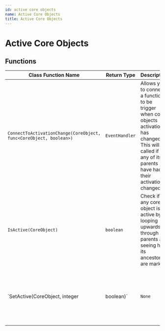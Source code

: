 ```yaml
---
id: active core objects
name: Active Core Objects
title: Active Core Objects
---
```


# Active Core Objects

## Functions

| Class Function Name | Return Type | Description | Tags |
| ------------------- | ----------- | ----------- | ---- |
| `ConnectToActivationChange(CoreObject, func<CoreObject, boolean>)` | `EventHandler` | Allows you to connect a function to be trigger when core objects activation has changed. This will be called if any of its parents have had their activation changed. | None |
| `IsActive(CoreObject)` | `boolean` | Check if any core object is active by looping upwards through the parents and seeing how its ancestors are marked. | None |
| `SetActive(CoreObject, integer|boolean)` | `None` | Marks a core object as being active as FORCE_ON, FORCE_OFF, INHERIT. Or you can use a bool. | None |
